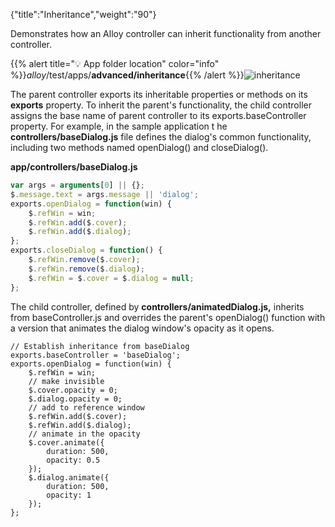 {"title":"Inheritance","weight":"90"}

Demonstrates how an Alloy controller can inherit functionality from another controller.

{{% alert title="💡 App folder location" color="info" %}}_alloy_/test/apps/**advanced/inheritance**{{% /alert %}}![inheritance](/Images/appc/download/attachments/41845661/inheritance.png)

The parent controller exports its inheritable properties or methods on its **exports** property. To inherit the parent's functionality, the child controller assigns the base name of parent controller to its exports.baseController property. For example, in the sample application t he **controllers/baseDialog.js** file defines the dialog's common functionality, including two methods named openDialog() and closeDialog().

**app/controllers/baseDialog.js**

```javascript
var args = arguments[0] || {};
$.message.text = args.message || 'dialog';
exports.openDialog = function(win) {
    $.refWin = win;
    $.refWin.add($.cover);
    $.refWin.add($.dialog);
};
exports.closeDialog = function() {
    $.refWin.remove($.cover);
    $.refWin.remove($.dialog);
    $.refWin = $.cover = $.dialog = null;
};
```

The child controller, defined by **controllers/animatedDialog.js,** inherits from baseController.js and overrides the parent's openDialog() function with a version that animates the dialog window's opacity as it opens.

```
// Establish inheritance from baseDialog
exports.baseController = 'baseDialog';
exports.openDialog = function(win) {
    $.refWin = win;
    // make invisible
    $.cover.opacity = 0;
    $.dialog.opacity = 0;
    // add to reference window
    $.refWin.add($.cover);
    $.refWin.add($.dialog);
    // animate in the opacity
    $.cover.animate({
        duration: 500,
        opacity: 0.5
    });
    $.dialog.animate({
        duration: 500,
        opacity: 1
    });
};
```
